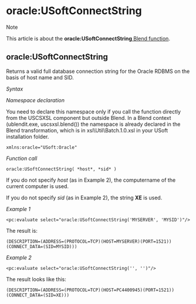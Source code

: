 # oracle:USoftConnectString



> [!NOTE]
> This article is about the **oracle:USoftConnectString**[ Blend function](/docs/Repositories/Blend%20functions).

## **oracle:USoftConnectString**

Returns a valid full database connection string for the Oracle RDBMS on the basis of host name and SID.

*Syntax*

*Namespace declaration*

You need to declare this namespace only if you call the function directly from the USCSXSL component but outside Blend. In a Blend context (ublendit.exe, uscsxsl.blend()) the namespace is already declared in the Blend transformation, which is in xsl\\Util\\Batch.1.0.xsl in your USoft installation folder.

```
xmlns:oracle="USoft:Oracle"
```

*Function call*

```
oracle:USoftConnectString( *host*, *sid* )
```

If you do not specify *host* (as in Example 2), the computername of the current computer is used.

If you do not specify *sid* (as in Example 2), the string **XE** is used.

*Example 1*

```language-xml
<pc:evaluate select="oracle:USoftConnectString('MYSERVER', 'MYSID')"/>
```

The result is:

```
(DESCRIPTION=(ADDRESS=(PROTOCOL=TCP)(HOST=MYSERVER)(PORT=1521))(CONNECT_DATA=(SID=MYSID)))
```

*Example 2*

```language-xml
<pc:evaluate select="oracle:USoftConnectString('', '')"/>
```

The result looks like this:

```
(DESCRIPTION=(ADDRESS=(PROTOCOL=TCP)(HOST=PC4400945)(PORT=1521))(CONNECT_DATA=(SID=XE)))
```

 